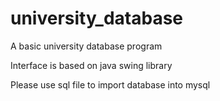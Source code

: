 # university_database

A basic university database program 

Interface is based on java swing library

Please use sql file to import database into mysql
